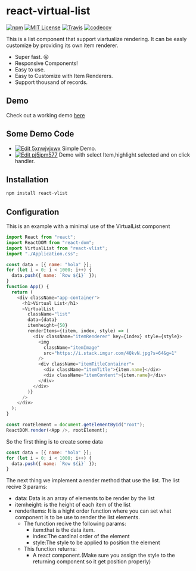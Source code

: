 # react-virtual-list
[![npm](https://img.shields.io/npm/v/react-vlist.svg?style=flat-square)](http://npm.im/react-vlist)
[![MIT License](https://img.shields.io/npm/l/react-list.svg?style=flat-square)](http://opensource.org/licenses/MIT)
[![Travis](https://travis-ci.org/guiqui/react-virtual-list.svg?branch=master&style=flat-square)](https://travis-ci.org/guiqui/react-virtual-list)
[![codecov](https://codecov.io/gh/guiqui/react-virtual-list/branch/master/graph/badge.svg)](https://codecov.io/gh/guiqui/react-virtual-list)

This is a list component that support viartualize rendering.
It can be easly customize by providing its own item renderer.

- Super fast. 😛
- Responsive Components!
- Easy to use.
- Easy to Customize with Item Renderers.
- Support thousand of records.
## Demo
Check out a working demo [here](https://guiqui.github.io/react-virtual-list/index.html)
## Some Demo Code
- [![Edit 5xnwjvjxwx](https://codesandbox.io/static/img/play-codesandbox.svg)](https://codesandbox.io/s/5xnwjvjxwx) Simple Demo.
- [![Edit pj5jpm577](https://codesandbox.io/static/img/play-codesandbox.svg)](https://codesandbox.io/s/pj5jpm577) Demo with select Item,highlight selected and on click handler.
## Installation
```javascript
npm install react-vlist
```
## Configuration

This is an example with a minimal use of the VirtualList component
```javascript
import React from "react";
import ReactDOM from "react-dom";
import VirtualList from "react-vlist";
import "./Application.css";

const data = [{ name: "hola" }];
for (let i = 0; i < 1000; i++) {
  data.push({ name: `Row ${i}` });
}
function App() {
  return (
    <div className="app-container">
      <h1>Virtual List</h1>
      <VirtualList
        className="list"
        data={data}
        itemheight={50}
        renderItems={(item, index, style) => (
          <div className="itemRenderer" key={index} style={style}>
            <img
              className="itemImage"
              src="https://i.stack.imgur.com/4QkvN.jpg?s=64&g=1"
            />
            <div className="itemTitleContainer">
              <div className="itemTitle">{item.name}</div>
              <div className="itemContent">{item.name}</div>
            </div>
          </div>
        )}
      />
    </div>
  );
}

const rootElement = document.getElementById("root");
ReactDOM.render(<App />, rootElement);
```

So the first thing is to create some data
```javascript
const data = [{ name: "hola" }];
for (let i = 0; i < 1000; i++) {
  data.push({ name: `Row ${i}` });
}
```
The next thing we implement a render method that use the list.
The list recive 3 params:
- data: Data is an array of elements to be render by the list
- itemheight: is the height of each item of the list
- renderItems: It is a hight order function where you can set what component is to be use to render the list elements.
  * The function recive the following params:
    * item:that is the data item.
    * index:The cardinal order of the element
    * style:The style to be applied to position the element 
  * This function returns:
    * A react component.(Make sure you assign the style to the returning component so it get position properly)
